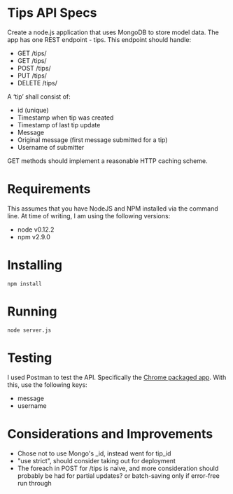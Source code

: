 # Tips API Specs
Create a node.js application that uses MongoDB to store model data.  The app has one REST endpoint - tips.  This endpoint should handle:

- GET /tips/
- GET /tips/<id>
- POST /tips/
- PUT /tips/<id>
- DELETE /tips/<id>

A ‘tip’ shall consist of:
- id (unique)
- Timestamp when tip was created
- Timestamp of last tip update
- Message
- Original message (first message submitted for a tip)
- Username of submitter

GET methods should implement a reasonable HTTP caching scheme.

# Requirements
This assumes that you have NodeJS and NPM installed via the command line.  At time of writing, I am using the following versions:

- node v0.12.2
- npm v2.9.0

# Installing
    npm install

# Running
    node server.js

# Testing
I used Postman to test the API.  Specifically the [Chrome packaged app](https://chrome.google.com/webstore/detail/postman-rest-client-packa/fhbjgbiflinjbdggehcddcbncdddomop).  With this, use the following keys:

- message
- username

# Considerations and Improvements
- Chose not to use Mongo's _id, instead went for tip_id
- "use strict", should consider taking out for deployment
- The foreach in POST for /tips is naive, and more consideration should probably be had for partial updates?  or batch-saving only if error-free run through
